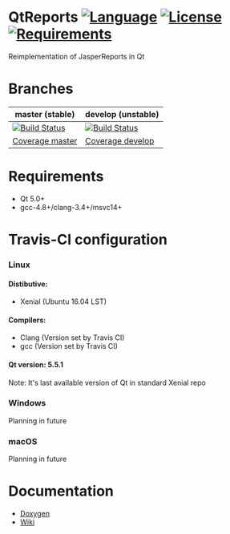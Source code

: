 # QtReports [![Language](https://img.shields.io/badge/language-C++11-blue.svg)](https://github.com/PO-31/QtReports/search?l=cpp) [![License](https://img.shields.io/badge/license-MIT-blue.svg)](https://github.com/PO-31/QtReports/blob/master/LICENSE.txt) [![Requirements](https://img.shields.io/badge/requirements-Qt5-red.svg)](https://github.com/PO-31/QtReports/blob/master/CMakeLists.txt)
Reimplementation of JasperReports in Qt

Branches
========

master (stable) | develop (unstable)
--------------- | ------------------
[![Build Status](https://api.travis-ci.org/PO-31/QtReports.svg?branch=master)](https://travis-ci.org/PO-31/QtReports)| [![Build Status](https://api.travis-ci.org/PO-31/QtReports.svg?branch=develop)](https://travis-ci.org/PO-31/QtReports)
 | [Coverage master](http://po-31.github.io/QtReports/master/) | [Coverage develop](http://po-31.github.io/QtReports/master/)

# Requirements
+ Qt 5.0+
+ gcc-4.8+/clang-3.4+/msvc14+

# Travis-CI configuration
### Linux
#### Distibutive:
 + Xenial (Ubuntu 16.04 LST)
#### Compilers:
 + Clang (Version set by Travis CI)
 + gcc (Version set by Travis CI)
#### Qt version: 5.5.1
Note: It's last available version of Qt in standard Xenial repo

### Windows
Planning in future

### macOS
Planning in future


# Documentation
* [Doxygen](http://po-31.github.io/)
* [Wiki](https://github.com/PO-31/QtReports-OLD/wiki)
